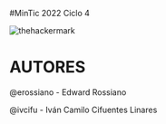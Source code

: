 #MinTic 2022 Ciclo 4

![thehackermark](https://github.com/erossiano/thehackermark/blob/main/thm.jpg)



# AUTORES

@erossiano - Edward Rossiano

@ivcifu - Iván Camilo Cifuentes Linares